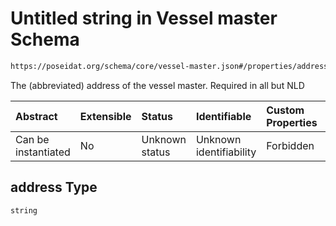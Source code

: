 # Untitled string in Vessel master Schema

```txt
https://poseidat.org/schema/core/vessel-master.json#/properties/address
```

The (abbreviated) address of the vessel master. Required in all but NLD

| Abstract            | Extensible | Status         | Identifiable            | Custom Properties | Additional Properties | Access Restrictions | Defined In                                                                    |
| :------------------ | :--------- | :------------- | :---------------------- | :---------------- | :-------------------- | :------------------ | :---------------------------------------------------------------------------- |
| Can be instantiated | No         | Unknown status | Unknown identifiability | Forbidden         | Allowed               | none                | [vessel-master.json*](schemas/core/vessel-master.json "open original schema") |

## address Type

`string`
